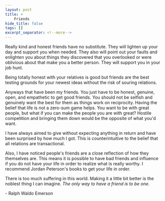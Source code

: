 ```yaml
---
layout: post
title: >
    Friends
hide_title: false
tags: []
excerpt_separator: <!--more-->
---
```

Really kind and honest friends have no substitute. They will lighten up your day and support you when needed. They also will point out your faults and enlighten you about things they discovered that you overlooked or were oblivious about that make you a better person. They will support you in your job hunt.

Being totally honest with your relatives is good but friends are the best testing grounds for your newest ideas without the risk of souring relations.

Anyways that have been my friends. You just have to be honest, genuine, open, and empathetic to get good friends. You should not be selfish and genuinely want the best for them as things work on reciprocity. Having the belief that life is not a zero\-sum game helps. You want to be with great people, but what if you can make the people you are with great? Hostile competition and bringing them down would be the opposite of what you'd want.

I have always aimed to give without expecting anything in return and have been surprised by how much I got. This is counterintuitive to the belief that all relations are transactional.

Also, I have noticed people's friends are a close reflection of how they themselves are. This means it is possible to have bad friends and influence if you do not have your life in order to realize what is really worthy. I recommend Jordan Peterson's books to get your life in order.

There is too much suffering in this world. Making it a little bit better is the noblest thing I can imagine.
*The only way to have a friend is to be one.*

\- Ralph Waldo Emerson
